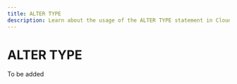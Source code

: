 ```yaml
---
title: ALTER TYPE
description: Learn about the usage of the ALTER TYPE statement in Cloudberry Database.
---
```


# ALTER TYPE

To be added
